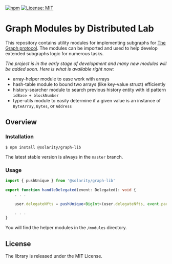 [![npm](https://img.shields.io/npm/v/@solarity/graph-lib.svg)](https://www.npmjs.com/package/@solarity/graph-lib)
[![License: MIT](https://img.shields.io/badge/License-MIT-yellow.svg)](https://opensource.org/licenses/MIT)

# Graph Modules by Distributed Lab

This repository contains utility modules for implementing subgraphs for [The Graph protocol](https://thegraph.com/en/). The modules can be imported and used to help develop extended subgraphs logic for numerous tasks.

_The project is in the early stage of development and many new modules will be added soon. Here is what is available right now:_

- array-helper module to ease work with arrays
- hash-table module to bound two arrays (like key-value struct) efficiently
- history-searcher module to search previous history entity with id pattern `idBase + blockNumber`
- type-utils module to easily determine if a given value is an instance of `ByteArray`, `Bytes`, or `Address`

## Overview

### Installation

```console
$ npm install @solarity/graph-lib
```

The latest stable version is always in the `master` branch.

### Usage

```typescript
import { pushUnique } from '@solarity/graph-lib'

export function handleDelegated(event: Delegated): void {
    . . .

    user.delegateNfts = pushUnique<BigInt>(user.delegateNfts, event.params.nfts);

    . . .
}
```

You will find the helper modules in the `/modules` directory.

## License

The library is released under the MIT License.
